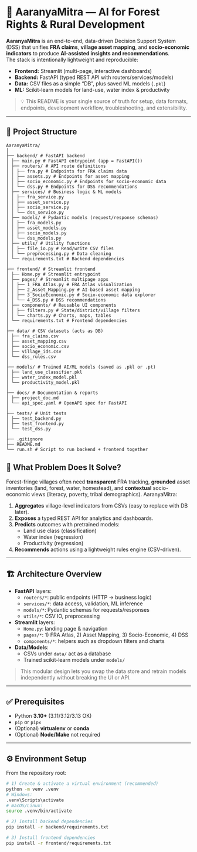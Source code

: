 # 🌿 AaranyaMitra — AI for Forest Rights & Rural Development

**AaranyaMitra** is an end-to-end, data-driven Decision Support System (DSS) that unifies **FRA claims**, **village asset mapping**, and **socio-economic indicators** to produce **AI-assisted insights and recommendations**.  
The stack is intentionally lightweight and reproducible:

- **Frontend:** Streamlit (multi-page, interactive dashboards)  
- **Backend:** FastAPI (typed REST API with routers/services/models)  
- **Data:** CSV files as a simple “DB”, plus saved ML models (`.pkl`)  
- **ML:** Scikit-learn models for land-use, water index & productivity

> 💡 This README is your single source of truth for setup, data formats, endpoints, development workflow, troubleshooting, and extensibility.

---

## 📁 Project Structure
```text
AaranyaMitra/
│
├── backend/ # FastAPI backend
│ ├── main.py # FastAPI entrypoint (app = FastAPI())
│ ├── routers/ # API route definitions
│ │ ├── fra.py # Endpoints for FRA claims data
│ │ ├── assets.py # Endpoints for asset mapping
│ │ ├── socio_economic.py # Endpoints for socio-economic data
│ │ └── dss.py # Endpoints for DSS recommendations
│ ├── services/ # Business logic & ML models
│ │ ├── fra_service.py
│ │ ├── asset_service.py
│ │ ├── socio_service.py
│ │ └── dss_service.py
│ ├── models/ # Pydantic models (request/response schemas)
│ │ ├── fra_models.py
│ │ ├── asset_models.py
│ │ ├── socio_models.py
│ │ └── dss_models.py
│ ├── utils/ # Utility functions
│ │ ├── file_io.py # Read/write CSV files
│ │ └── preprocessing.py # Data cleaning
│ └── requirements.txt # Backend dependencies
│
├── frontend/ # Streamlit frontend
│ ├── Home.py # Streamlit entrypoint
│ ├── pages/ # Streamlit multipage apps
│ │ ├── 1_FRA_Atlas.py # FRA Atlas visualization
│ │ ├── 2_Asset_Mapping.py # AI-based asset mapping
│ │ ├── 3_SocioEconomic.py # Socio-economic data explorer
│ │ └── 4_DSS.py # DSS recommendations
│ ├── components/ # Reusable UI components
│ │ ├── filters.py # State/district/village filters
│ │ └── charts.py # Charts, maps, tables
│ └── requirements.txt # Frontend dependencies
│
├── data/ # CSV datasets (acts as DB)
│ ├── fra_claims.csv
│ ├── asset_mapping.csv
│ ├── socio_economic.csv
│ ├── village_ids.csv
│ └── dss_rules.csv
│
├── models/ # Trained AI/ML models (saved as .pkl or .pt)
│ ├── land_use_classifier.pkl
│ ├── water_index_model.pkl
│ └── productivity_model.pkl
│
├── docs/ # Documentation & reports
│ ├── project_doc.md
│ └── api_spec.yaml # OpenAPI spec for FastAPI
│
├── tests/ # Unit tests
│ ├── test_backend.py
│ ├── test_frontend.py
│ └── test_dss.py
│
├── .gitignore
├── README.md
└── run.sh # Script to run backend + frontend together
```

## 🔎 What Problem Does It Solve?

Forest-fringe villages often need **transparent** FRA tracking, **grounded** asset inventories (land, forest, water, homestead), and **contextual** socio-economic views (literacy, poverty, tribal demographics). AaranyaMitra:

1. **Aggregates** village-level indicators from CSVs (easy to replace with DB later).
2. **Exposes** a typed REST API for analytics and dashboards.
3. **Predicts** outcomes with pretrained models:
   - Land use class (classification)
   - Water index (regression)
   - Productivity (regression)
4. **Recommends** actions using a lightweight rules engine (CSV-driven).

---

## 🏗️ Architecture Overview

- **FastAPI** layers:
  - `routers/*`: public endpoints (HTTP → business logic)
  - `services/*`: data access, validation, ML inference
  - `models/*`: Pydantic schemas for requests/responses
  - `utils/*`: CSV IO, preprocessing
- **Streamlit** layers:
  - `Home.py`: landing page & navigation
  - `pages/*`: 1) FRA Atlas, 2) Asset Mapping, 3) Socio-Economic, 4) DSS
  - `components/*`: helpers such as dropdown filters and charts
- **Data/Models**:
  - CSVs under `data/` act as a database
  - Trained scikit-learn models under `models/`

> This modular design lets you swap the data store and retrain models independently without breaking the UI or API.

---

## ✅ Prerequisites

- Python **3.10+** (3.11/3.12/3.13 OK)
- `pip` or `pipx`
- (Optional) **virtualenv** or **conda**
- (Optional) **Node/Make** not required

---

## ⚙️ Environment Setup

From the repository root:

```bash
# 1) Create & activate a virtual environment (recommended)
python -m venv .venv
# Windows:
.venv\Scripts\activate
# macOS/Linux:
source .venv/bin/activate

# 2) Install backend dependencies
pip install -r backend/requirements.txt

# 3) Install frontend dependencies
pip install -r frontend/requirements.txt
